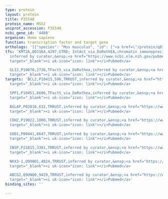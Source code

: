 ```yaml
---
type: protein
layout: protein
title: P35548
protein_name: MSX2
uniprot_accession: P35548
ncbi_gene_id: '4488'
organism: Homo sapiens
function: transcription factor and target gene
orthologs: '[{"species": "Mus musculus", "id": ["<a href=\"/protein/q03358\">Q03358</a>"]}, {"species": "Rattus norvegicus", "id": ["G3V8D1"]}]'
tfs: 'KMT2A,Q03164,4297,GTRD; IntAct_via_DoRothEA,chromatin immunoprecipitation assay;
  inferred by curator,&ensp;<a href="https://www.ncbi.nlm.nih.gov/pubmed/?term=20541251%5Buid%5D+OR+27924024%5Buid%5D+OR+24234451%5Buid%5D"
  target="_blank"><i uk-icon="icon: link"></i>Pubmed</a>

  GLI2,P10070,2736,TFactS_via_DoRothea,inferred by curator,&ensp;<a href="https://www.ncbi.nlm.nih.gov/pubmed/?term=22761861%5Buid%5D+OR+14691458%5Buid%5D"
  target="_blank"><i uk-icon="icon: link"></i>Pubmed</a>'
targets: 'BCL2,P10415,596,TRRUST,inferred by curator,&ensp;<a href="https://www.ncbi.nlm.nih.gov/pubmed/?term=29087512%5Buid%5D+OR+21730974%5Buid%5D"
  target="_blank"><i uk-icon="icon: link"></i>Pubmed</a>

  SPP1,P10451,6696,TFactS_via_DoRothea,inferred by curator,&ensp;<a href="https://www.ncbi.nlm.nih.gov/pubmed/?term=21276840%5Buid%5D+OR+22761861%5Buid%5D+OR+20965237%5Buid%5D+OR+21467818%5Buid%5D"
  target="_blank"><i uk-icon="icon: link"></i>Pubmed</a>

  BGLAP,P02818,632,TRRUST,inferred by curator,&ensp;<a href="https://www.ncbi.nlm.nih.gov/pubmed/?term=10569470%5Buid%5D+OR+29087512%5Buid%5D"
  target="_blank"><i uk-icon="icon: link"></i>Pubmed</a>

  CDH2,P19022,1000,TRRUST,inferred by curator,&ensp;<a href="https://www.ncbi.nlm.nih.gov/pubmed/?term=29087512%5Buid%5D+OR+21730974%5Buid%5D"
  target="_blank"><i uk-icon="icon: link"></i>Pubmed</a>

  SOD1,P00441,6647,TRRUST,inferred by curator,&ensp;<a href="https://www.ncbi.nlm.nih.gov/pubmed/?term=29087512%5Buid%5D+OR+22824755%5Buid%5D"
  target="_blank"><i uk-icon="icon: link"></i>Pubmed</a>

  IBSP,P21815,3381,TRRUST,inferred by curator,&ensp;<a href="https://www.ncbi.nlm.nih.gov/pubmed/?term=23485603%5Buid%5D+OR+29087512%5Buid%5D"
  target="_blank"><i uk-icon="icon: link"></i>Pubmed</a>

  NKX3-1,Q99801,4824,TRRUST,inferred by curator,&ensp;<a href="https://www.ncbi.nlm.nih.gov/pubmed/?term=29087512%5Buid%5D+OR+22848398%5Buid%5D"
  target="_blank"><i uk-icon="icon: link"></i>Pubmed</a>

  ABCG2,Q9UNQ0,9429,TRRUST,inferred by curator,&ensp;<a href="https://www.ncbi.nlm.nih.gov/pubmed/?term=21465479%5Buid%5D+OR+29087512%5Buid%5D"
  target="_blank"><i uk-icon="icon: link"></i>Pubmed</a>'
binding_sites: ''

---
```

